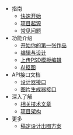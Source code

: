 * 指南
    * [快速开始](articles/1689319644311.md)
    * [项目起源](articles/1689319986889.md)
    * [常见问题](articles/1689323321667.md)
* 功能介绍
    * [开始你的第一张作品](articles/1689525775414.md)
    * [编辑与设计](articles/1689525922498.md)
    * [上传PSD模板编辑](articles/1687855172725.md)
    * [AI抠图](articles/1689512694986.md)
* API接口文档
    * [设计器接口](https://xp.palxp.com/apidoc/index.html)
    * [图片生成器接口](https://xp.palxp.com/apidoc/screenshot.html)
* 深入了解
    * [相关技术文章](articles/1689321018561.md)
    * [项目架构](articles/1689321259854.md)
* 更多
    * [稿定设计出图方案](articles/1689320598619.md)

